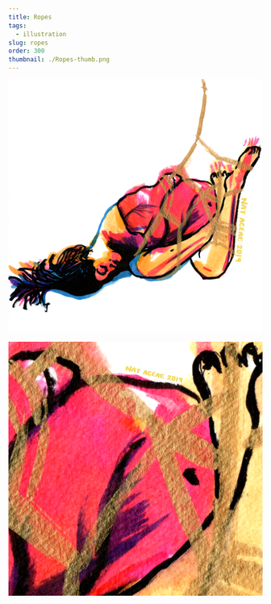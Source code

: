 ```yaml
---
title: Ropes
tags:
  - illustration
slug: ropes
order: 300
thumbnail: ./Ropes-thumb.png
---
```

![](Ropes1.png)

![](Ropes2.png)


